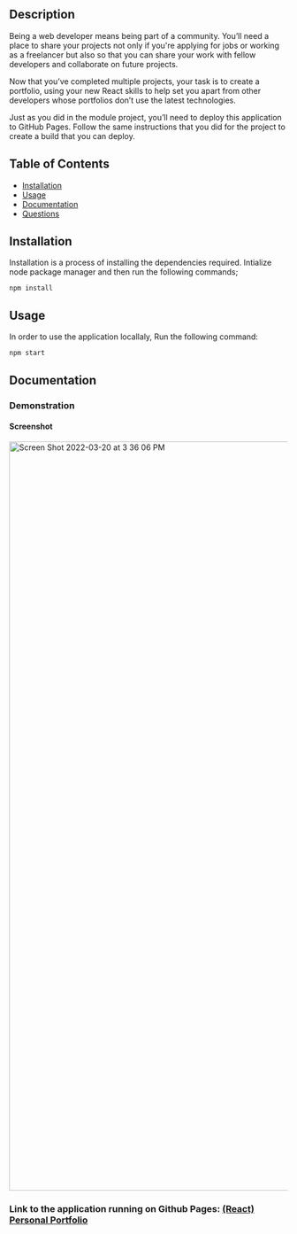 ## Description

Being a web developer means being part of a community. You’ll need a place to share your projects not only if you're applying for jobs or working as a freelancer but also so that you can share your work with fellow developers and collaborate on future projects.

Now that you’ve completed multiple projects, your task is to create a portfolio, using your new React skills to help set you apart from other developers whose portfolios don’t use the latest technologies.

Just as you did in the module project, you’ll need to deploy this application to GitHub Pages. Follow the same instructions that you did for the project to create a build that you can deploy.

## Table of Contents

* [Installation](##Installation)
* [Usage](##Usage)
* [Documentation](##Documentation)
* [Questions](##Questions)
  
## Installation

Installation is a process of installing the dependencies required.
Intialize node package manager and then run the following commands;  
```script
npm install
```  


## Usage

 In order to use the application locallaly, Run the following command:  
```script
npm start
```  

## Documentation

### Demonstration

#### Screenshot

<img width="1353" alt="Screen Shot 2022-03-20 at 3 36 06 PM" src="https://user-images.githubusercontent.com/91897531/159179671-02e95f18-afb3-4143-8f42-d5c3afda3794.png">

### Link to the application running on Github Pages: [(React) Personal Portfolio](https://fondofhats.github.io/react-portfolio/)

  
